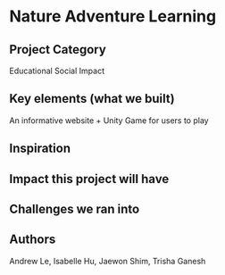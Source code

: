 # Nature Adventure Learning

## Project Category
Educational Social Impact

## Key elements (what we built)
An informative website + Unity Game for users to play

## Inspiration

## Impact this project will have

## Challenges we ran into

## Authors
Andrew Le, Isabelle Hu, Jaewon Shim, Trisha Ganesh
